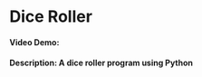 # Dice Roller

#### Video Demo:  <URL HERE>

#### Description: A dice roller program using Python 


